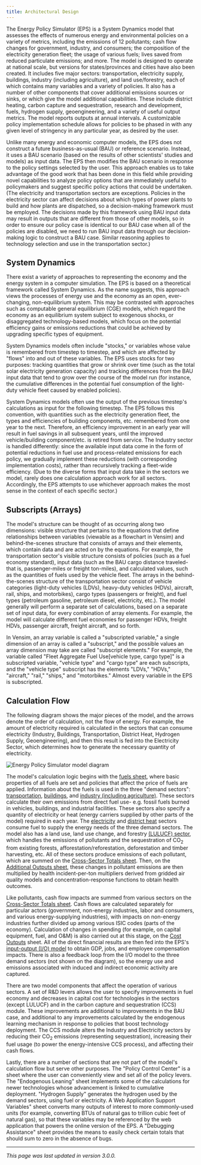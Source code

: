 ```yaml
---
title: Architectural Design
---
```

The Energy Policy Simulator (EPS) is a System Dynamics model that assesses the effects of numerous energy and environmental policies on a variety of metrics, including the emissions of 12 pollutants; cash flow changes for government, industry, and consumers; the composition of the electricity generation fleet; the usage of various fuels; lives saved from reduced particulate emissions; and more.  The model is designed to operate at national scale, but versions for states/provinces and cities have also been created.  It includes five major sectors: transportation, electricity supply, buildings, industry (including agriculture), and land use/forestry, each of which contains many variables and a variety of policies.  It also has a number of other components that cover additional emissions sources or sinks, or which give the model additional capabilities.  These include district heating, carbon capture and sequestration, research and development, fuels, hydrogen supply, geoengineering, and a variety of useful output metrics.  The model reports outputs at annual intervals.  A customizable policy implementation schedule allows for policies to be phased in with any given level of stringency in any particular year, as desired by the user.

Unlike many energy and economic computer models, the EPS does not construct a future business-as-usual (BAU) or reference scenario.  Instead, it uses a BAU scenario (based on the results of other scientists' studies and models) as input data.  The EPS then modifies the BAU scenario in response to the policy settings selected by the user.   This approach enables us to take advantage of the good work that has been done in this field while providing novel capabilities to analyze policy options that are immediately useful to policymakers and suggest specific policy actions that could be undertaken.  (The electricity and transportation sectors are exceptions.  Policies in the electricity sector can affect decisions about which types of power plants to build and how plants are dispatched, so a decision-making framework must be employed.  The decisions made by this framework using BAU input data may result in outputs that are different from those of other models, so in order to ensure our policy case is identical to our BAU case when all of the policies are disabled, we need to run BAU input data through our decision-making logic to construct a BAU case.  Similar reasoning applies to technology selection and use in the transportation sector.)

## System Dynamics

There exist a variety of approaches to representing the economy and the energy system in a computer simulation.  The EPS is based on a theoretical framework called System Dynamics.  As the name suggests, this approach views the processes of energy use and the economy as an open, ever-changing, non-equilibrium system.  This may be contrasted with approaches such as computable general equilibrium (CGE) models, which regard the economy as an equilibrium system subject to exogenous shocks, or disaggregated technology-based models, which focus on the potential efficiency gains or emissions reductions that could be achieved by upgrading specific types of equipment.

System Dynamics models often include "stocks," or variables whose value is remembered from timestep to timestep, and which are affected by "flows" into and out of these variables.  The EPS uses stocks for two purposes: tracking quantities that grow or shrink over time (such as the total solar electricity generation capacity) and tracking differences from the BAU input data that tend to grow over the course of the model run (for instance, the cumulative differences in the potential fuel consumption of the light-duty vehicle fleet caused by enabled policies).

System Dynamics models often use the output of the previous timestep's calculations as input for the following timestep.  The EPS follows this convention, with quantities such as the electricity generation fleet, the types and efficiencies of building components, etc. remembered from one year to the next.  Therefore, an efficiency improvement in an early year will result in fuel savings in all subsequent years, until the improved vehicle/building component/etc. is retired from service.  The Industry sector is handled differently: since the available input data come in the form of potential reductions in fuel use and process-related emissions for each policy, we gradually implement these reductions (with corresponding implementation costs), rather than recursively tracking a fleet-wide efficiency.  (Due to the diverse forms that input data take in the sectors we model, rarely does one calculation approach work for all sectors.  Accordingly, the EPS attempts to use whichever approach makes the most sense in the context of each specific sector.)

## Subscripts (Arrays)

The model's structure can be thought of as occurring along two dimensions: visible structure that pertains to the equations that define relationships between variables (viewable as a flowchart in Vensim) and behind-the-scenes structure that consists of arrays and their elements, which contain data and are acted on by the equations.  For example, the transportation sector's visible structure consists of policies (such as a fuel economy standard), input data (such as the BAU cargo distance traveled- that is, passenger-miles or freight ton-miles), and calculated values, such as the quantities of fuels used by the vehicle fleet.  The arrays in the behind-the-scenes structure of the transportation sector consist of vehicle categories (light-duty vehicles (LDVs), heavy-duty vehicles (HDVs), aircraft, rail, ships, and motorbikes), cargo types (passengers or freight), and fuel types (petroleum gasoline, petroleum diesel, electricity, etc.).  The model generally will perform a separate set of calculations, based on a separate set of input data, for every combination of array elements.  For example, the model will calculate different fuel economies for passenger HDVs, freight HDVs, passenger aircraft, freight aircraft, and so forth.

In Vensim, an array variable is called a "subscripted variable," a single dimension of an array is called a "subscript," and the possible values an array dimension may take are called "subscript elements."  For example, the variable called "Fleet Aggregate Fuel Use[vehicle type, cargo type]" is a subscripted variable, "vehicle type" and "cargo type" are each subscripts, and the "vehicle type" subscript has the elements "LDVs," "HDVs," "aircraft," "rail," "ships," and "motorbikes."  Almost every variable in the EPS is subscripted.

## Calculation Flow

The following diagram shows the major pieces of the model, and the arrows denote the order of calculation, not the flow of energy.  For example, the amount of electricity required is calculated in the sectors that can consume electricity (Industry, Buildings, Transportation, District Heat, Hydrogen Supply, Geoengineering), and then this result is fed into the Electricity Sector, which determines how to generate the necessary quantity of electricity.

![Energy Policy Simulator model diagram](/img/architectural-design-ModelDiagram.png)

The model's calculation logic begins with the [fuels sheet](fuels), where basic properties of all fuels are set and policies that affect the price of fuels are applied.  Information about the fuels is used in the three "demand sectors": [transportation](transportation-sector-main), [buildings](buildings-sector-main), and [industry (including agriculture)](/industry-ag-main).  These sectors calculate their own emissions from direct fuel use- e.g. fossil fuels burned in vehicles, buildings, and industrial facilities.  These sectors also specify a quantity of electricity or heat (energy carriers supplied by other parts of the model) required in each year.  The [electricity](electricity-sector-main) and [district heat](district-heating) sectors consume fuel to supply the energy needs of the three demand sectors.  The model also has a land use, land use change, and forestry [(LULUCF) sector](/lulucf), which handles the emissions of pollutants and the sequestration of CO<sub>2</sub> from existing forests, afforestation/reforestation, deforestation and timber harvesting, etc.  All of these sectors produce emissions of each pollutant, which are summed on the [Cross-Sector Totals sheet](cross-sector-totals).  Then, on the [Additional Outputs sheet](additional-outputs), these changes in pollutant emissions are then multiplied by health incident-per-ton multipliers derived from gridded air quality models and concentration-response functions to obtain health outcomes.

Like pollutants, cash flow impacts are summed from various sectors on the [Cross-Sector Totals sheet](cross-sector-totals).  Cash flows are calculated separately for particular actors (government, non-energy industries, labor and consumers, and various energy-supplying industries), with impacts on non-energy industries further divided up among various ISIC codes (parts of the economy).  Calculation of changes in spending (for example, on capital equipment, fuel, and O&M) is also carried out at this stage, on the [Cost Outputs](cost-outputs) sheet.  All of the direct financial results are then fed into the EPS's [input-output (I/O) model](/io-model) to obtain GDP, jobs, and employee compensation impacts.  There is also a feedback loop from the I/O model to the three demand sectors (not shown on the diagram), so the energy use and emissions associated with induced and indirect economic activity are captured.

There are two model components that affect the operation of various sectors.  A set of R&D levers allows the user to specify improvements in fuel economy and decreases in capital cost for technologies in the sectors (except LULUCF) and in the carbon capture and sequestration (CCS) module.  These improvements are additional to improvements in the BAU case, and additional to any improvements calculated by the endogenous learning mechanism in response to policies that boost technology deployment.  The CCS module alters the Industry and Electricity sectors by reducing their CO<sub>2</sub> emissions (representing sequestration), increasing their fuel usage (to power the energy-intensive CCS process), and affecting their cash flows.

Lastly, there are a number of sections that are not part of the model's calculation flow but serve other purposes.  The "Policy Control Center" is a sheet where the user can conveniently view and set all of the policy levers.  The "Endogenous Leaning" sheet implements some of the calculations for newer technologies whose advancement is linked to cumulative deployment.  "Hydrogen Supply" generates the hydrogen used by the demand sectors, using fuel or electricity.  A Web Application Support Variables" sheet converts many outputs of interest to more commonly-used units (for example, converting BTUs of natural gas to trillion cubic feet of natural gas), so that these variables may be referenced by the web application that powers the online version of the EPS.  A "Debugging Assistance" sheet provides the means to easily check certain totals that should sum to zero in the absence of bugs.

---
*This page was last updated in version 3.0.0.*
